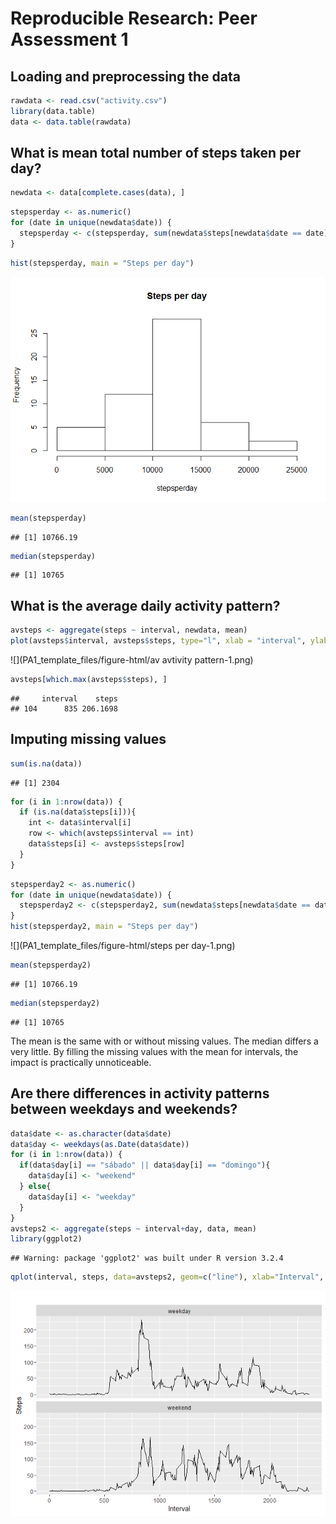 # Reproducible Research: Peer Assessment 1

## Loading and preprocessing the data


```r
rawdata <- read.csv("activity.csv")
library(data.table)
data <- data.table(rawdata)
```

## What is mean total number of steps taken per day?


```r
newdata <- data[complete.cases(data), ]
```

```r
stepsperday <- as.numeric()
for (date in unique(newdata$date)) {
  stepsperday <- c(stepsperday, sum(newdata$steps[newdata$date == date]))
}
```

```r
hist(stepsperday, main = "Steps per day")
```

![](PA1_template_files/figure-html/histogram-1.png)

```r
mean(stepsperday)
```

```
## [1] 10766.19
```

```r
median(stepsperday)
```

```
## [1] 10765
```

## What is the average daily activity pattern?


```r
avsteps <- aggregate(steps ~ interval, newdata, mean)
plot(avsteps$interval, avsteps$steps, type="l", xlab = "interval", ylab = "steps")
```

![](PA1_template_files/figure-html/av avtivity pattern-1.png)

```r
avsteps[which.max(avsteps$steps), ]
```

```
##     interval    steps
## 104      835 206.1698
```

## Imputing missing values


```r
sum(is.na(data))
```

```
## [1] 2304
```

```r
for (i in 1:nrow(data)) {
  if (is.na(data$steps[i])){
    int <- data$interval[i]
    row <- which(avsteps$interval == int)
    data$steps[i] <- avsteps$steps[row]
  }
}
```

```r
stepsperday2 <- as.numeric()
for (date in unique(newdata$date)) {
  stepsperday2 <- c(stepsperday2, sum(newdata$steps[newdata$date == date]))
}
hist(stepsperday2, main = "Steps per day")
```

![](PA1_template_files/figure-html/steps per day-1.png)

```r
mean(stepsperday2)
```

```
## [1] 10766.19
```

```r
median(stepsperday2)
```

```
## [1] 10765
```
The mean is the same with or without missing values.
The median differs a very little.
By filling the missing values with the mean for intervals, the impact is practically unnoticeable.

## Are there differences in activity patterns between weekdays and weekends?

```r
data$date <- as.character(data$date)
data$day <- weekdays(as.Date(data$date))
for (i in 1:nrow(data)) {
  if(data$day[i] == "sábado" || data$day[i] == "domingo"){
    data$day[i] <- "weekend"
  } else{
    data$day[i] <- "weekday"
  }
}
avsteps2 <- aggregate(steps ~ interval+day, data, mean)
library(ggplot2)
```

```
## Warning: package 'ggplot2' was built under R version 3.2.4
```

```r
qplot(interval, steps, data=avsteps2, geom=c("line"), xlab="Interval", ylab="Steps", main="") + facet_wrap(~ day, ncol=1)
```

![](PA1_template_files/figure-html/weekdays-weekend-1.png)
